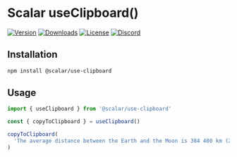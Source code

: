 # Scalar useClipboard()

[![Version](https://img.shields.io/npm/v/%40scalar/use-clipboard)](https://www.npmjs.com/package/@scalar/use-clipboard)
[![Downloads](https://img.shields.io/npm/dm/%40scalar/use-clipboard)](https://www.npmjs.com/package/@scalar/use-clipboard)
[![License](https://img.shields.io/npm/l/%40scalar%2Fuse-clipboard)](https://www.npmjs.com/package/@scalar/use-clipboard)
[![Discord](https://img.shields.io/discord/1135330207960678410?style=flat&color=5865F2)](https://discord.gg/8HeZcRGPFS)

## Installation

```bash
npm install @scalar/use-clipboard
```

## Usage

```js
import { useClipboard } from '@scalar/use-clipboard'

const { copyToClipboard } = useClipboard()

copyToClipboard(
  'The average distance between the Earth and the Moon is 384 400 km (238 855 miles).',
)
```
